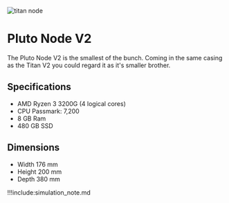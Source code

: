 ![titan node](titannode.png)

# Pluto Node V2
The Pluto Node V2 is the smallest of the bunch. Coming in the same casing as the Titan V2 you could regard it as it's smaller brother.

## Specifications

* AMD Ryzen 3 3200G (4 logical cores)
* CPU Passmark: 7,200
* 8 GB Ram
* 480 GB SSD 

## Dimensions

* Width 176 mm
* Height 200 mm
* Depth 380 mm  

!!!include:simulation_note.md
